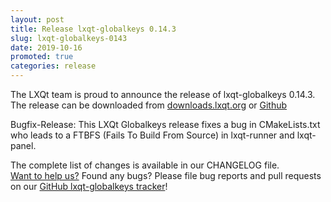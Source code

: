 ```yaml
---
layout: post
title: Release lxqt-globalkeys 0.14.3
slug: lxqt-globalkeys-0143
date: 2019-10-16
promoted: true
categories: release
---
```


The LXQt team is proud to announce the release of lxqt-globalkeys 0.14.3.
The release can be downloaded from [downloads.lxqt.org](https://downloads.lxqt.org/current.html) or [Github](https://github.com/lxqt/lxqt-globalkeys/releases)  

Bugfix-Release: This LXQt Globalkeys release fixes a bug in CMakeLists.txt who leads to a FTBFS (Fails To Build From Source) in lxqt-runner and lxqt-panel.  

The complete list of changes is available in our CHANGELOG file.  
[Want to help us?](https://github.com/lxqt/lxqt/wiki/Contributing-code) Found any bugs? Please file bug reports and pull requests on our [GitHub lxqt-globalkeys tracker](https://github.com/lxqt/lxqt-globalkeys/issues)!
